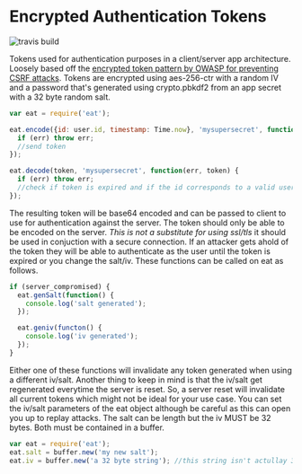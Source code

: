 Encrypted Authentication Tokens
======================
![travis build](https://travis-ci.org/toastynerd/eat.svg?branch=master)

Tokens used for authentication purposes in a client/server app architecture.
Loosely based off the [encrypted token pattern by OWASP for preventing CSRF attacks](https://www.owasp.org/index.php/Cross-Site_Request_Forgery_(CSRF)_Prevention_Cheat_Sheet).
Tokens are encrypted using aes-256-ctr with a random IV and a password that's generated 
using crypto.pbkdf2 from an app secret with a 32 byte random salt.

```javascript
var eat = require('eat');

eat.encode({id: user.id, timestamp: Time.now}, 'mysupersecret', function(err, token) {
  if (err) throw err;
  //send token
});

eat.decode(token, 'mysupersecret', function(err, token) {
  if (err) throw err;
  //check if token is expired and if the id corresponds to a valid user
});
```

The resulting token will be base64 encoded and can be passed to client to use for
authentication against the server. The token should only be able to be encoded on the
server. *This is not a substitute for using ssl/tls* it should be used in conjuction
with a secure connection. If an attacker gets ahold of the token they will be able
to authenticate as the user until the token is expired or you change the salt/iv.
These functions can be called on eat as follows.

```javascript
if (server_compromised) {
  eat.genSalt(function() {
    console.log('salt generated');
  });

  eat.geniv(functon() {
    console.log('iv generated');
  });
}
```
Either one of these functions will invalidate any token generated when
using a different iv/salt. Another thing to keep in mind is that the
iv/salt get regenerated everytime the server is reset. So, a server
reset will invalidate all current tokens which might not be ideal for
your use case. You can set the iv/salt parameters of the eat object
although be careful as this can open you up to replay attacks. The salt
can be length but the iv MUST be 32 bytes. Both must be contained in a buffer.
```javascript
var eat = require('eat');
eat.salt = buffer.new('my new salt');
eat.iv = buffer.new('a 32 byte string'); //this string isn't actullay 32 bytes
```
